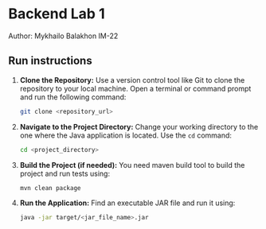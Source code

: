 # Backend Lab 1
Author: Mykhailo Balakhon IM-22

## Run instructions

1. **Clone the Repository:**
   Use a version control tool like Git to clone the repository to your local machine. Open a terminal or command prompt and run the following command:
   ```bash
   git clone <repository_url>
   ```

2. **Navigate to the Project Directory:**
   Change your working directory to the one where the Java application is located. Use the `cd` command:
   ```bash
   cd <project_directory>
   ```

3. **Build the Project (if needed):**
   You need maven build tool to build the project and run tests using:
   ```bash
   mvn clean package
   ```

4. **Run the Application:**
   Find an executable JAR file and run it using:
   ```bash
   java -jar target/<jar_file_name>.jar
   ```
